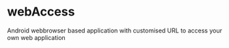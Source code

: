 # webAccess
Android webbrowser based application with customised URL to access your own web application
